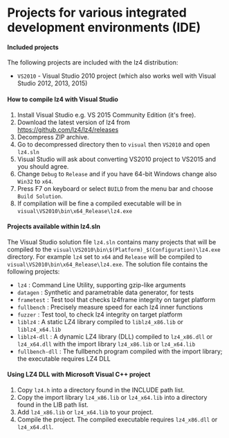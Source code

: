 Projects for various integrated development environments (IDE)
==============================================================

#### Included projects

The following projects are included with the lz4 distribution:
- `VS2010` - Visual Studio 2010 project (which also works well with Visual Studio 2012, 2013, 2015)


#### How to compile lz4 with Visual Studio

1. Install Visual Studio e.g. VS 2015 Community Edition (it's free).
2. Download the latest version of lz4 from https://github.com/lz4/lz4/releases
3. Decompress ZIP archive.
4. Go to decompressed directory then to `visual` then `VS2010` and open `lz4.sln`
5. Visual Studio will ask about converting VS2010 project to VS2015 and you should agree.
6. Change `Debug` to `Release` and if you have 64-bit Windows change also `Win32` to `x64`.
7. Press F7 on keyboard or select `BUILD` from the menu bar and choose `Build Solution`.
8. If compilation will be fine a compiled executable will be in `visual\VS2010\bin\x64_Release\lz4.exe`


#### Projects available within lz4.sln

The Visual Studio solution file `lz4.sln` contains many projects that will be compiled to the
`visual\VS2010\bin\$(Platform)_$(Configuration)\lz4.exe` directory. For example `lz4` set to `x64` and
`Release` will be compiled to `visual\VS2010\bin\x64_Release\lz4.exe`. The solution file contains the
following projects:

- `lz4` : Command Line Utility, supporting gzip-like arguments
- `datagen` : Synthetic and parametrable data generator, for tests
- `frametest` : Test tool that checks lz4frame integrity on target platform
- `fullbench`  : Precisely measure speed for each lz4 inner functions
- `fuzzer` : Test tool, to check lz4 integrity on target platform 
- `liblz4` : A static LZ4 library compiled to `liblz4_x86.lib` or `liblz4_x64.lib`
- `liblz4-dll` : A dynamic LZ4 library (DLL) compiled to `lz4_x86.dll` or `lz4_x64.dll` with the import library `lz4_x86.lib` or `lz4_x64.lib`
- `fullbench-dll` : The fullbench program compiled with the import library; the executable requires LZ4 DLL


#### Using LZ4 DLL with Microsoft Visual C++ project

1. Copy `lz4.h` into a directory found in the INCLUDE path list.
2. Copy the import library `lz4_x86.lib` or `lz4_x64.lib` into a directory found in the LIB path list.
3. Add `lz4_x86.lib` or `lz4_x64.lib` to your project.
4. Compile the project. The compiled executable requires `lz4_x86.dll` or `lz4_x64.dll`.

